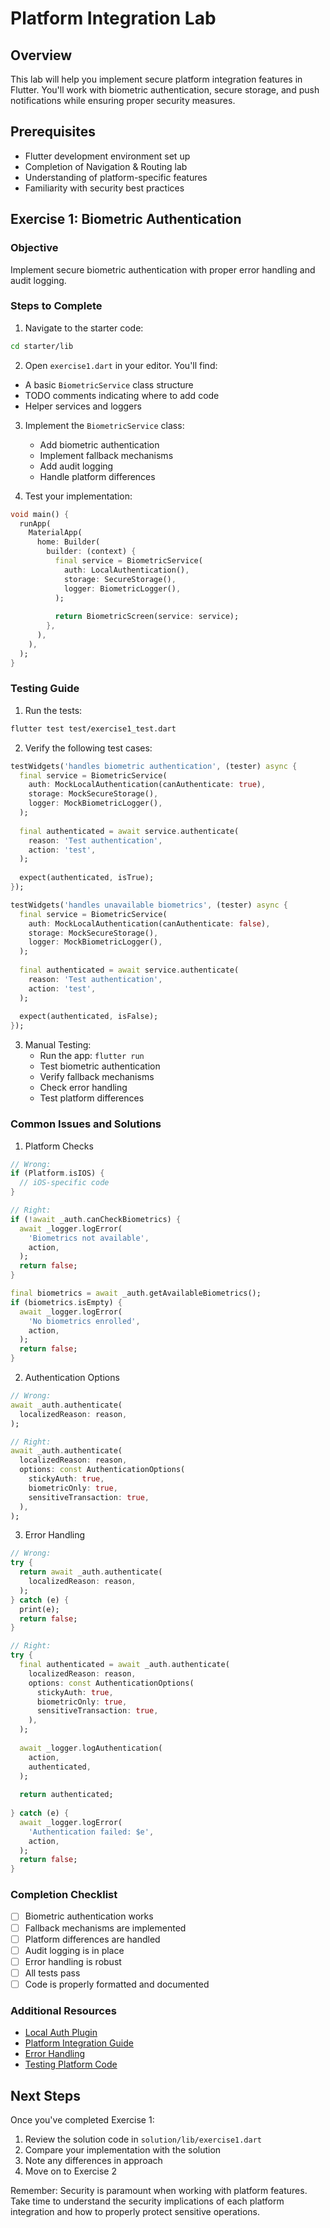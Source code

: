 # Platform Integration Lab

## Overview
This lab will help you implement secure platform integration features in Flutter. You'll work with biometric authentication, secure storage, and push notifications while ensuring proper security measures.

## Prerequisites
- Flutter development environment set up
- Completion of Navigation & Routing lab
- Understanding of platform-specific features
- Familiarity with security best practices

## Exercise 1: Biometric Authentication

### Objective
Implement secure biometric authentication with proper error handling and audit logging.

### Steps to Complete

1. Navigate to the starter code:
```bash
cd starter/lib
```

2. Open `exercise1.dart` in your editor. You'll find:
- A basic `BiometricService` class structure
- TODO comments indicating where to add code
- Helper services and loggers

3. Implement the `BiometricService` class:
   - Add biometric authentication
   - Implement fallback mechanisms
   - Add audit logging
   - Handle platform differences

4. Test your implementation:
```dart
void main() {
  runApp(
    MaterialApp(
      home: Builder(
        builder: (context) {
          final service = BiometricService(
            auth: LocalAuthentication(),
            storage: SecureStorage(),
            logger: BiometricLogger(),
          );
          
          return BiometricScreen(service: service);
        },
      ),
    ),
  );
}
```

### Testing Guide

1. Run the tests:
```bash
flutter test test/exercise1_test.dart
```

2. Verify the following test cases:
```dart
testWidgets('handles biometric authentication', (tester) async {
  final service = BiometricService(
    auth: MockLocalAuthentication(canAuthenticate: true),
    storage: MockSecureStorage(),
    logger: MockBiometricLogger(),
  );
  
  final authenticated = await service.authenticate(
    reason: 'Test authentication',
    action: 'test',
  );
  
  expect(authenticated, isTrue);
});

testWidgets('handles unavailable biometrics', (tester) async {
  final service = BiometricService(
    auth: MockLocalAuthentication(canAuthenticate: false),
    storage: MockSecureStorage(),
    logger: MockBiometricLogger(),
  );
  
  final authenticated = await service.authenticate(
    reason: 'Test authentication',
    action: 'test',
  );
  
  expect(authenticated, isFalse);
});
```

3. Manual Testing:
   - Run the app: `flutter run`
   - Test biometric authentication
   - Verify fallback mechanisms
   - Check error handling
   - Test platform differences

### Common Issues and Solutions

1. Platform Checks
```dart
// Wrong:
if (Platform.isIOS) {
  // iOS-specific code
}

// Right:
if (!await _auth.canCheckBiometrics) {
  await _logger.logError(
    'Biometrics not available',
    action,
  );
  return false;
}

final biometrics = await _auth.getAvailableBiometrics();
if (biometrics.isEmpty) {
  await _logger.logError(
    'No biometrics enrolled',
    action,
  );
  return false;
}
```

2. Authentication Options
```dart
// Wrong:
await _auth.authenticate(
  localizedReason: reason,
);

// Right:
await _auth.authenticate(
  localizedReason: reason,
  options: const AuthenticationOptions(
    stickyAuth: true,
    biometricOnly: true,
    sensitiveTransaction: true,
  ),
);
```

3. Error Handling
```dart
// Wrong:
try {
  return await _auth.authenticate(
    localizedReason: reason,
  );
} catch (e) {
  print(e);
  return false;
}

// Right:
try {
  final authenticated = await _auth.authenticate(
    localizedReason: reason,
    options: const AuthenticationOptions(
      stickyAuth: true,
      biometricOnly: true,
      sensitiveTransaction: true,
    ),
  );
  
  await _logger.logAuthentication(
    action,
    authenticated,
  );
  
  return authenticated;
  
} catch (e) {
  await _logger.logError(
    'Authentication failed: $e',
    action,
  );
  return false;
}
```

### Completion Checklist

- [ ] Biometric authentication works
- [ ] Fallback mechanisms are implemented
- [ ] Platform differences are handled
- [ ] Audit logging is in place
- [ ] Error handling is robust
- [ ] All tests pass
- [ ] Code is properly formatted and documented

### Additional Resources

- [Local Auth Plugin](https://pub.dev/packages/local_auth)
- [Platform Integration Guide](https://flutter.dev/docs/development/platform-integration)
- [Error Handling](https://dart.dev/guides/libraries/library-tour#handling-errors)
- [Testing Platform Code](https://flutter.dev/docs/testing#platform-integration-tests)

## Next Steps

Once you've completed Exercise 1:
1. Review the solution code in `solution/lib/exercise1.dart`
2. Compare your implementation with the solution
3. Note any differences in approach
4. Move on to Exercise 2

Remember: Security is paramount when working with platform features. Take time to understand the security implications of each platform integration and how to properly protect sensitive operations.
